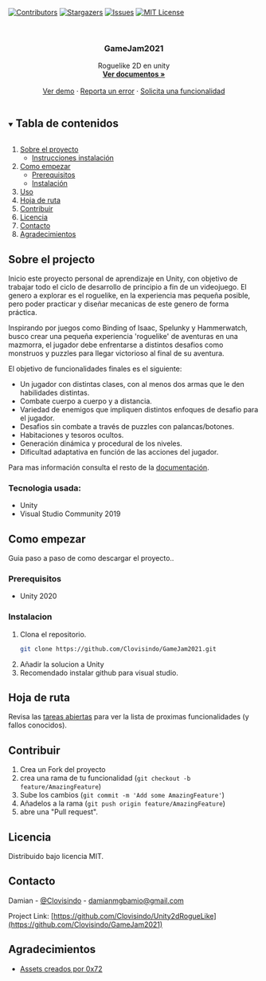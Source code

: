 <!--
*** Thanks for checking out the Best-README-Template. If you have a suggestion
*** that would make this better, please fork the repo and create a pull request
*** or simply open an issue with the tag "enhancement".
*** Thanks again! Now go create something AMAZING! :D
***
***
***
*** To avoid retyping too much info. Do a search and replace for the following:
*** github_username, repo_name, twitter_handle, email, project_title, project_description
-->



<!-- PROJECT SHIELDS -->
<!--
*** I'm using markdown "reference style" links for readability.
*** Reference links are enclosed in brackets [ ] instead of parentheses ( ).
*** See the bottom of this document for the declaration of the reference variables
*** for contributors-url, forks-url, etc. This is an optional, concise syntax you may use.
*** https://www.markdownguide.org/basic-syntax/#reference-style-links
-->
[![Contributors][contributors-shield]][contributors-url]
[![Stargazers][stars-shield]][stars-url]
[![Issues][issues-shield]][issues-url]
[![MIT License][license-shield]][license-url]




<!-- PROJECT LOGO -->
<br />
<p align="center">
  <a href="https://github.com/GameJam2021">
    </a>

  <h3 align="center">GameJam2021</h3>

  <p align="center">
    Roguelike 2D en unity
    <br />
    <a href="https://github.com/Clovisindo/GameJam2021"><strong>Ver documentos »</strong></a>
    <br />
    <br />
    <a href="https://github.com/Clovisindo/GameJam2021">Ver demo</a>
    ·
    <a href="https://github.com/Clovisindo/GameJam2021/issues">Reporta un error</a>
    ·
    <a href="https://github.com/Clovisindo/GameJam2021/issues">Solicita una funcionalidad</a>
  </p>
</p>



<!-- TABLE OF CONTENTS -->
<details open="open">
  <summary><h2 style="display: inline-block">Tabla de contenidos</h2></summary>
  <ol>
    <li>
      <a href="#about-the-project">Sobre el proyecto</a>
      <ul>
        <li><a href="#built-with">Instrucciones instalación</a></li>
      </ul>
    </li>
    <li>
      <a href="#getting-started">Como empezar</a>
      <ul>
        <li><a href="#prerequisites">Prerequisitos</a></li>
        <li><a href="#installation">Instalación</a></li>
      </ul>
    </li>
    <li><a href="#usage">Uso</a></li>
    <li><a href="#roadmap">Hoja de ruta</a></li>
    <li><a href="#contributing">Contribuir</a></li>
    <li><a href="#license">Licencia</a></li>
    <li><a href="#contact">Contacto</a></li>
    <li><a href="#Agradecimientos">Agradecimientos</a></li>
  </ol>
</details>



<!-- ABOUT THE PROJECT -->
## Sobre el projecto

Inicio este proyecto personal de aprendizaje en Unity, con objetivo de trabajar todo el ciclo de desarrollo de principio a fin de un videojuego. El genero a explorar es el roguelike, en la experiencia mas pequeña posible, pero poder practicar y diseñar mecanicas de este genero de forma práctica.

Inspirando por juegos como Binding of Isaac, Spelunky y Hammerwatch, busco crear una pequeña experiencia 'roguelike' de aventuras en una mazmorra, el jugador debe enfrentarse a distintos desafios como monstruos y puzzles para llegar victorioso al final de su aventura.

El objetivo de funcionalidades finales es el siguiente:
* Un jugador con distintas clases, con al menos dos armas que le den habilidades distintas.
* Combate cuerpo a cuerpo y a distancia.
* Variedad de enemigos que impliquen distintos enfoques de desafio para el jugador.
* Desafios sin combate a través de puzzles con palancas/botones.
* Habitaciones y tesoros ocultos.
* Generación dinámica y procedural de los niveles.
* Dificultad adaptativa en función de las acciones del jugador.


Para mas información consulta el resto de la [documentación](https://github.com/Clovisindo/GameJam2021/blob/master/contributing.md).

### Tecnologia usada:

* Unity
* Visual Studio Community 2019



<!-- Como empezar -->
## Como empezar

Guia paso a paso de como descargar el proyecto..

### Prerequisitos

* Unity 2020

### Instalacion

1. Clona el repositorio.
   ```sh
   git clone https://github.com/Clovisindo/GameJam2021.git
   ```
2. Añadir la solucion a Unity
3. Recomendado instalar github para visual studio.


<!-- Hoja de ruta -->
## Hoja de ruta

Revisa las [tareas abiertas](https://github.com/Clovisindo/GameJam2021/issues) para ver la lista de proximas funcionalidades (y fallos conocidos).



<!-- Contribuir -->
## Contribuir

1. Crea un Fork del proyecto
2. crea una rama de tu funcionalidad (`git checkout -b feature/AmazingFeature`)
3. Sube los cambios (`git commit -m 'Add some AmazingFeature'`)
4. Añadelos a la rama (`git push origin feature/AmazingFeature`)
5. abre una "Pull request".



<!-- LICENCIA -->
## Licencia
Distribuido bajo licencia MIT.


<!-- Contacto -->
## Contacto

Damian - [@Clovisindo](https://twitter.com/Clovisindo) - damianmgbamio@gmail.com

Project Link: [https://github.com/Clovisindo/Unity2dRogueLike](https://github.com/Clovisindo/GameJam2021)


<!-- Agradecimientos -->
## Agradecimientos

* [Assets creados por 0x72](https://0x72.itch.io/dungeontileset-ii)


<!-- MARKDOWN LINKS & IMAGES -->
<!-- https://www.markdownguide.org/basic-syntax/#reference-style-links -->
[contributors-shield]: https://img.shields.io/github/contributors/Clovisindo/GameJam2021.svg?style=for-the-badge
[contributors-url]: https://github.com/Clovisindo/GameJam2021/graphs/contributors
[forks-shield]: https://img.shields.io/github/forks/Clovisindo/GameJam2021.svg?style=for-the-badge
[forks-url]: https://github.com/Clovisindo/GameJam2021/network/members
[stars-shield]: https://img.shields.io/github/stars/Clovisindo/GameJam2021.svg?style=for-the-badge
[stars-url]: https://github.com/Clovisindo/GameJam2021/stargazers
[issues-shield]: https://img.shields.io/github/issues/Clovisindo/GameJam2021.svg?style=for-the-badge
[issues-url]: https://github.com/Clovisindo/GameJam2021/issues
[license-shield]: https://img.shields.io/github/license/Clovisindo/GameJam2021.svg?style=for-the-badge
[license-url]: https://github.com/Clovisindo/GameJam2021/blob/master/license.txt
[linkedin-shield]: https://img.shields.io/badge/-LinkedIn-black.svg?style=for-the-badge&logo=linkedin&colorB=555
[linkedin-url]: https://linkedin.com/in/Clovisindo
